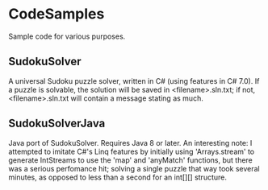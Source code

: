 # CodeSamples

Sample code for various purposes.

## SudokuSolver

A universal Sudoku puzzle solver, written in C# (using features in C# 7.0). If a puzzle is solvable, the solution will be saved in \<filename\>.sln.txt; if not, \<filename\>.sln.txt will contain a message stating as much.

## SudokuSolverJava

Java port of SudokuSolver. Requires Java 8 or later. An interesting note: I attempted to imitate C#'s Linq features by initially using 'Arrays.stream' to generate IntStreams to use the 'map' and 'anyMatch' functions, but there was a serious perfomance hit; solving a single puzzle that way took several minutes, as opposed to less than a second for an int[][] structure.
